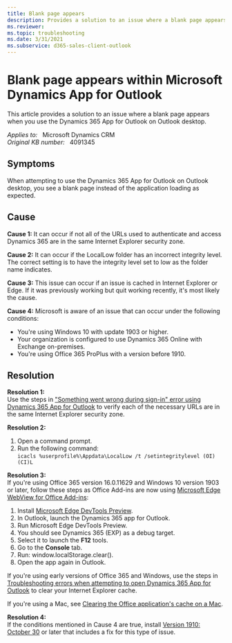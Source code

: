 ```yaml
---
title: Blank page appears
description: Provides a solution to an issue where a blank page appears when you use the Dynamics 365 App for Outlook on Outlook desktop.
ms.reviewer: 
ms.topic: troubleshooting
ms.date: 3/31/2021
ms.subservice: d365-sales-client-outlook
---
```

# Blank page appears within Microsoft Dynamics App for Outlook

This article provides a solution to an issue where a blank page appears when you use the Dynamics 365 App for Outlook on Outlook desktop.

_Applies to:_ &nbsp; Microsoft Dynamics CRM  
_Original KB number:_ &nbsp; 4091345

## Symptoms

When attempting to use the Dynamics 365 App for Outlook on Outlook desktop, you see a blank page instead of the application loading as expected.

## Cause

**Cause 1:** It can occur if not all of the URLs used to authenticate and access Dynamics 365 are in the same Internet Explorer security zone.

**Cause 2:** It can occur if the LocalLow folder has an incorrect integrity level. The correct setting is to have the integrity level set to low as the folder name indicates.

**Cause 3:** This issue can occur if an issue is cached in Internet Explorer or Edge. If it was previously working but quit working recently, it's most likely the cause.

**Cause 4:** Microsoft is aware of an issue that can occur under the following conditions:

- You're using Windows 10 with update 1903 or higher.
- Your organization is configured to use Dynamics 365 Online with Exchange on-premises.
- You're using Office 365 ProPlus with a version before 1910.

## Resolution

**Resolution 1:**  
Use the steps in ["Something went wrong during sign-in" error using Dynamics 365 App for Outlook](https://support.microsoft.com/help/4035750) to verify each of the necessary URLs are in the same Internet Explorer security zone.

**Resolution 2:**

1. Open a command prompt.
2. Run the following command:  
    `icacls %userprofile%\Appdata\LocalLow /t /setintegritylevel (OI)(CI)L`

**Resolution 3:**  
If you're using Office 365 version 16.0.11629 and Windows 10 version 1903 or later, follow these steps as Office Add-ins are now using [Microsoft Edge WebView for Office Add-ins](https://developer.microsoft.com/office/blogs/microsoft-edge-webview-for-office-add-ins/):

1. Install [Microsoft Edge DevTools Preview](https://www.microsoft.com/p/microsoft-edge-devtools-preview/9mzbfrmz0mnj#activetab=pivot:overviewtab).
2. In Outlook, launch the Dynamics 365 app for Outlook.
3. Run Microsoft Edge DevTools Preview.
4. You should see Dynamics 365 (EXP) as a debug target.
5. Select it to launch the **F12** tools.
6. Go to the **Console** tab.
7. Run: window.localStorage.clear().
8. Open the app again in Outlook.

If you're using early versions of Office 365 and Windows, use the steps in [Troubleshooting errors when attempting to open Dynamics 365 App for Outlook](https://support.microsoft.com/help/4345548) to clear your Internet Explorer cache.
  
If you're using a Mac, see [Clearing the Office application's cache on a Mac](/office/dev/add-ins/testing/debug-office-add-ins-on-ipad-and-mac#clearing-the-office-applications-cache-on-a-mac).

**Resolution 4:**  
If the conditions mentioned in Cause 4 are true, install [Version 1910: October 30](/officeupdates/monthly-channel-archived#version-1910-october-30) or later that includes a fix for this type of issue.
